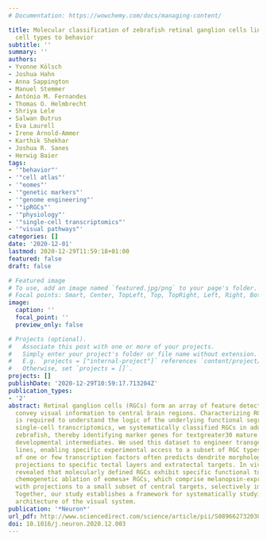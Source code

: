 ```yaml
---
# Documentation: https://wowchemy.com/docs/managing-content/

title: Molecular classification of zebrafish retinal ganglion cells links genes to
  cell types to behavior
subtitle: ''
summary: ''
authors:
- Yvonne Kölsch
- Joshua Hahn
- Anna Sappington
- Manuel Stemmer
- António M. Fernandes
- Thomas O. Helmbrecht
- Shriya Lele
- Salwan Butrus
- Eva Laurell
- Irene Arnold-Ammer
- Karthik Shekhar
- Joshua R. Sanes
- Herwig Baier
tags:
- '"behavior"'
- '"cell atlas"'
- '"eomes"'
- '"genetic markers"'
- '"genome engineering"'
- '"ipRGCs"'
- '"physiology"'
- '"single-cell transcriptomics"'
- '"visual pathways"'
categories: []
date: '2020-12-01'
lastmod: 2020-12-29T11:59:18+01:00
featured: false
draft: false

# Featured image
# To use, add an image named `featured.jpg/png` to your page's folder.
# Focal points: Smart, Center, TopLeft, Top, TopRight, Left, Right, BottomLeft, Bottom, BottomRight.
image:
  caption: ''
  focal_point: ''
  preview_only: false

# Projects (optional).
#   Associate this post with one or more of your projects.
#   Simply enter your project's folder or file name without extension.
#   E.g. `projects = ["internal-project"]` references `content/project/deep-learning/index.md`.
#   Otherwise, set `projects = []`.
projects: []
publishDate: '2020-12-29T10:59:17.713204Z'
publication_types:
- '2'
abstract: Retinal ganglion cells (RGCs) form an array of feature detectors, which
  convey visual information to central brain regions. Characterizing RGC diversity
  is required to understand the logic of the underlying functional segregation. Using
  single-cell transcriptomics, we systematically classified RGCs in adult and larval
  zebrafish, thereby identifying marker genes for textgreater30 mature types and several
  developmental intermediates. We used this dataset to engineer transgenic driver
  lines, enabling specific experimental access to a subset of RGC types. Expression
  of one or few transcription factors often predicts dendrite morphologies and axonal
  projections to specific tectal layers and extratectal targets. In vivo calcium imaging
  revealed that molecularly defined RGCs exhibit specific functional tuning. Finally,
  chemogenetic ablation of eomesa+ RGCs, which comprise melanopsin-expressing types
  with projections to a small subset of central targets, selectively impaired phototaxis.
  Together, our study establishes a framework for systematically studying the functional
  architecture of the visual system.
publication: '*Neuron*'
url_pdf: http://www.sciencedirect.com/science/article/pii/S0896627320309624
doi: 10.1016/j.neuron.2020.12.003
---
```

